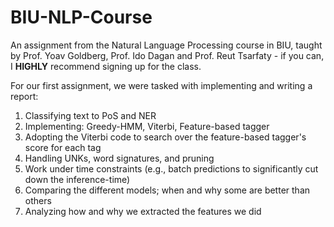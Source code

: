 # BIU-NLP-Course
An assignment from the Natural Language Processing course in BIU, taught by Prof. Yoav Goldberg, Prof. Ido Dagan and Prof. Reut Tsarfaty - if you can, I **HIGHLY** recommend signing up for the class.

For our first assignment, we were tasked with implementing and writing a report:

1. Classifying text to PoS and NER
2. Implementing: Greedy-HMM, Viterbi, Feature-based tagger
3. Adopting the Viterbi code to search over the feature-based tagger's score for each tag
4. Handling UNKs, word signatures, and pruning
5. Work under time constraints (e.g., batch predictions to significantly cut down the inference-time)
6. Comparing the different models; when and why some are better than others
7.  Analyzing how and why we extracted the features we did
